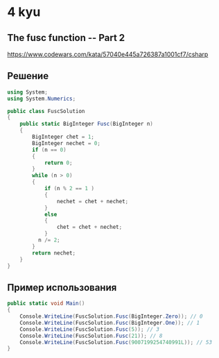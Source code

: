 # 4 kyu

## The fusc function -- Part 2

https://www.codewars.com/kata/57040e445a726387a1001cf7/csharp

## Решение 

```C#
using System;
using System.Numerics;

public class FuscSolution
{
    public static BigInteger Fusc(BigInteger n)
    {
        BigInteger chet = 1;
        BigInteger nechet = 0;
        if (n == 0)
        {
            return 0;
        }
        while (n > 0)
        {
            if (n % 2 == 1 )
            {
                nechet = chet + nechet;
            }
            else
            {
                chet = chet + nechet;         
            }
          n /= 2;
        }
        return nechet;
    }
}
```
## Пример использования 

```C#
public static void Main()
{
    Console.WriteLine(FuscSolution.Fusc(BigInteger.Zero)); // 0
    Console.WriteLine(FuscSolution.Fusc(BigInteger.One)); // 1
    Console.WriteLine(FuscSolution.Fusc(5)); // 3
    Console.WriteLine(FuscSolution.Fusc(21)); // 8
    Console.WriteLine(FuscSolution.Fusc(9007199254740991L)); // 53
}
```